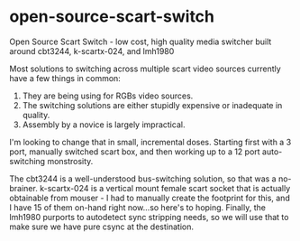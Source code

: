 # open-source-scart-switch
Open Source Scart Switch - low cost, high quality media switcher built around cbt3244, k-scartx-024, and lmh1980

Most solutions to switching across multiple scart video sources currently have a few things in common:

1.  They are being using for RGBs video sources.
2.  The switching solutions are either stupidly expensive or inadequate in quality.
3.  Assembly by a novice is largely impractical.

I'm looking to change that in small, incremental doses.  Starting first with a 3 port, manually switched scart box, and then working up to a 12 port auto-switching monstrosity.

The cbt3244 is a well-understood bus-switching solution, so that was a no-brainer.  k-scartx-024 is a vertical mount female scart socket that is actually obtainable from mouser - I had to manually create the footprint for this, and I have 15 of them on-hand right now...so here's to hoping.  Finally, the lmh1980 purports to autodetect sync stripping needs, so we will use that to make sure we have pure csync at the destination.
